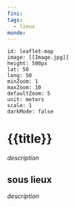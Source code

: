 ```yaml
---
fini: 
tags:
  - lieux
monde:
---
```

```leaflet 
id: leaflet-map 
image: [[Image.jpg]] 
height: 500px 
lat: 50 
long: 50 
minZoom: 1 
maxZoom: 10 
defaultZoom: 5 
unit: meters 
scale: 1 
darkMode: false 
```
# {{title}}
*description*
## sous lieux
*description*
